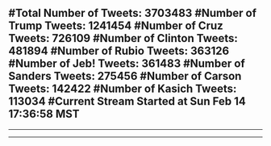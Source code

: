 #Total Number of Tweets: 3703483 
#Number of Trump Tweets: 1241454
#Number of Cruz Tweets: 726109
#Number of Clinton Tweets: 481894
#Number of Rubio Tweets: 363126
#Number of Jeb! Tweets: 361483
#Number of Sanders Tweets: 275456
#Number of Carson Tweets: 142422
#Number of Kasich Tweets: 113034
#Current Stream Started at Sun Feb 14 17:36:58 MST
---
---
---
